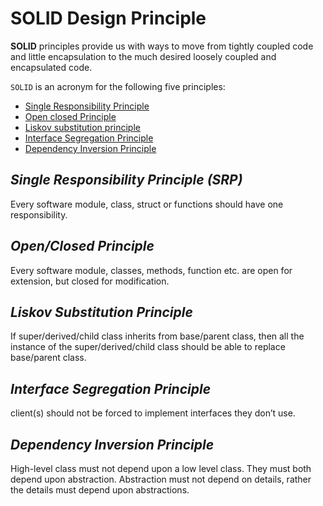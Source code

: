   # SOLID Design Principle

**SOLID** principles provide us with ways to move from tightly coupled code and little encapsulation to the much desired loosely coupled and encapsulated code. 

`SOLID` is an acronym for the following five principles:
- [Single Responsibility Principle](srp)
- [Open closed Principle](ocp)
- [Liskov substitution principle](lsp)
- [Interface Segregation Principle](isp)
- [Dependency Inversion Principle](dip)

## _Single Responsibility Principle (SRP)_<a name="srp"></a><br>
Every software module, class, struct or functions should have one responsibility.

## _Open/Closed Principle_<a name="ocp"></a><br>
Every software module, classes, methods, function etc. are open for extension, but closed for modification.

## _Liskov Substitution Principle_<a name="lsp"></a><br>
If super/derived/child class inherits from base/parent class, then all the instance of the super/derived/child class should be able to replace base/parent class.

## _Interface Segregation Principle_<a name="isp"></a><br>
client(s) should not be forced to implement interfaces they don’t use.

## _Dependency Inversion Principle_<a name="dip"></a><br>
High-level class must not depend upon a low level class. They must both depend upon abstraction. Abstraction must not depend on details, rather the details must depend upon abstractions.


  


